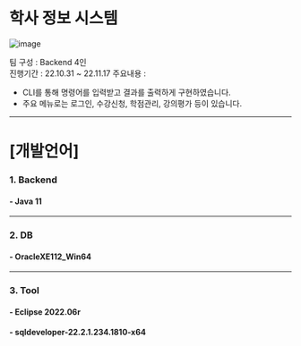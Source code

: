 # 학사 정보 시스템 
![image](https://user-images.githubusercontent.com/115364621/235833010-74d3ae6e-6cc8-4200-a604-e8000b830b9c.png)

팀 구성 : Backend 4인  
진행기간 : 22.10.31 ~ 22.11.17
주요내용 :
- CLI를 통해 명령어를 입력받고 결과를 출력하게 구현하였습니다. 
- 주요 메뉴로는 로그인, 수강신청, 학점관리, 강의평가 등이 있습니다. 

------------

# [개발언어]
### 1. Backend
#### - Java 11
------------  
### 2. DB
#### - OracleXE112_Win64
------------  
### 3. Tool
#### - Eclipse 2022.06r
#### - sqldeveloper-22.2.1.234.1810-x64
